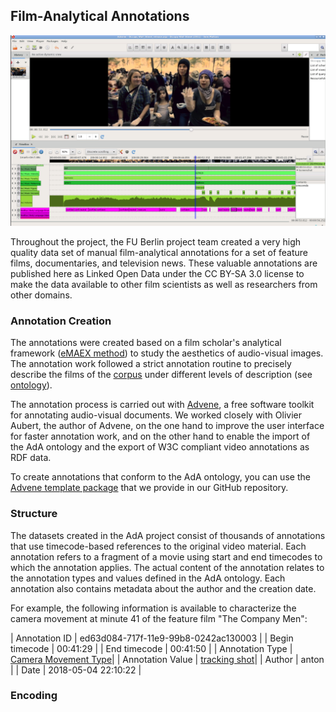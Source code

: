 ## Film-Analytical Annotations

[![Image Advene](advene.png "Annotations in Advene")](advene.png)

Throughout the project, the FU Berlin project team created a very high quality data set of manual film-analytical annotations for a set of feature films, documentaries, and television news. These valuable annotations are published here as Linked Open Data under the CC BY-SA 3.0 license to make the data available to other film scientists as well as researchers from other domains.

### Annotation Creation

The annotations were created based on a film scholar's analytical framework ([eMAEX method](https://www.ada.cinepoetics.fu-berlin.de/en/Methoden/eMAEX/index.html)) to study the aesthetics of audio-visual images. The annotation work followed a strict annotation routine to precisely describe the films of the [corpus](../corpus) under different levels of description (see [ontology](../ontology)).

The annotation process is carried out with [Advene](https://www.advene.org/), a free software toolkit for annotating audio-visual documents. We worked closely with Olivier Aubert, the author of Advene, on the one hand to improve the user interface for faster annotation work, and on the other hand to enable the import of the AdA ontology and the export of W3C compliant video annotations as RDF data.

To create annotations that conform to the AdA ontology, you can use the [Advene template package](https://github.com/ProjectAdA/public/tree/master/advene_template) that we provide in our GitHub repository.

### Structure

The datasets created in the AdA project consist of thousands of annotations that use timecode-based references to the original video material. Each annotation refers to a fragment of a movie using start and end timecodes to which the annotation applies. The actual content of the annotation relates to the annotation types and values defined in the AdA ontology. Each annotation also contains metadata about the author and the creation date.

For example, the following information is available to characterize the camera movement at minute 41 of the feature film "The Company Men":

| Annotation ID | ed63d084-717f-11e9-99b8-0242ac130003 |
| Begin timecode | 00:41:29 | 
| End  timecode | 00:41:50 | 
| Annotation Type | [Camera Movement Type](http://ada.filmontology.org/resource/2020/03/17/AnnotationType/CameraMovementType)|
| Annotation Value | [tracking shot](http://ada.filmontology.org/resource/2020/03/17/AnnotationValue/CameraMovementType_tracking_shot)|
| Author | anton |
| Date | 2018-05-04 22:10:22 |


### Encoding



[comment]: <> (Scene Segmentation)


